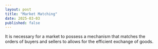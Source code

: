 ```yaml
---
layout: post
title: "Market Matching"
date: 2025-03-03
published: false
---
```


It is necessary for a market to possess a mechanism that matches the orders of buyers and sellers to allows for the efficient exchange of goods. 